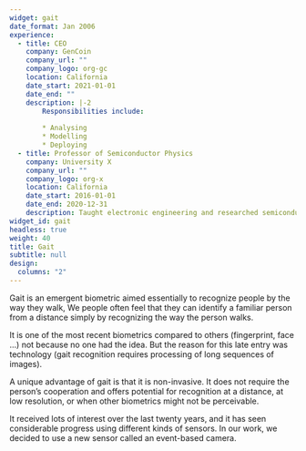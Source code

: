 ```yaml
---
widget: gait
date_format: Jan 2006
experience:
  - title: CEO
    company: GenCoin
    company_url: ""
    company_logo: org-gc
    location: California
    date_start: 2021-01-01
    date_end: ""
    description: |-2
        Responsibilities include:
        
        * Analysing
        * Modelling
        * Deploying
  - title: Professor of Semiconductor Physics
    company: University X
    company_url: ""
    company_logo: org-x
    location: California
    date_start: 2016-01-01
    date_end: 2020-12-31
    description: Taught electronic engineering and researched semiconductor physics.
widget_id: gait
headless: true
weight: 40
title: Gait
subtitle: null
design:
  columns: "2"
---
```

Gait is an emergent biometric aimed essentially to recognize people by the way they walk, We people often feel that they can identify a familiar person from a distance simply by recognizing the way the person walks.

It is one of the most recent biometrics compared to others (fingerprint, face …) not because no one had the idea. But the reason for this late entry was technology (gait recognition requires processing of long sequences of images).

A unique advantage of gait is that it is non-invasive. It does not require the person’s cooperation and offers potential for recognition at a distance, at low resolution, or when other biometrics might not be perceivable.

It received lots of interest over the last twenty years, and it has seen considerable progress using different kinds of sensors. In our work, we decided to use a new sensor called an event-based camera.

